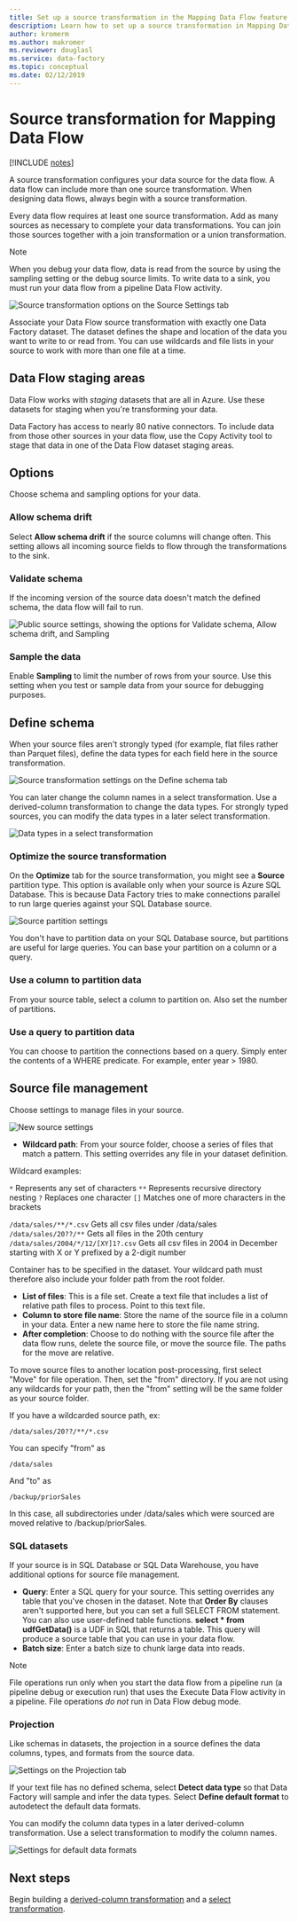 ```yaml
---
title: Set up a source transformation in the Mapping Data Flow feature of Azure Data Factory 
description: Learn how to set up a source transformation in Mapping Data Flow. 
author: kromerm
ms.author: makromer
ms.reviewer: douglasl
ms.service: data-factory
ms.topic: conceptual
ms.date: 02/12/2019
---
```


# Source transformation for Mapping Data Flow 

[!INCLUDE [notes](../../includes/data-factory-data-flow-preview.md)]

A source transformation configures your data source for the data flow. A data flow can include more than one source transformation. When designing data flows, always begin with a source transformation.

Every data flow requires at least one source transformation. Add as many sources as necessary to complete your data transformations. You can join those sources together with a join transformation or a union transformation.

> [!NOTE]
> When you debug your data flow, data is read from the source by using the sampling setting or the debug source limits. To write data to a sink, you must run your data flow from a pipeline Data Flow activity. 

![Source transformation options on the Source Settings tab](media/data-flow/source.png "source")

Associate your Data Flow source transformation with exactly one Data Factory dataset. The dataset defines the shape and location of the data you want to write to or read from. You can use wildcards and file lists in your source to work with more than one file at a time.

## Data Flow staging areas

Data Flow works with *staging* datasets that are all in Azure. Use these datasets for staging when you're transforming your data. 

Data Factory has access to nearly 80 native connectors. To include data from those other sources in your data flow, use the Copy Activity tool to stage that data in one of the Data Flow dataset staging areas.

## Options

Choose schema and sampling options for your data.

### Allow schema drift
Select **Allow schema drift** if the source columns will change often. This setting allows all incoming source fields to flow through the transformations to the sink.

### Validate schema

If the incoming version of the source data doesn't match the defined schema, the data flow will fail to run.

![Public source settings, showing the options for Validate schema, Allow schema drift, and Sampling](media/data-flow/source1.png "public source 1")

### Sample the data
Enable **Sampling** to limit the number of rows from your source. Use this setting when you test or sample data from your source for debugging purposes.

## Define schema

When your source files aren't strongly typed (for example, flat files rather than Parquet files), define the data types for each field here in the source transformation.  

![Source transformation settings on the Define schema tab](media/data-flow/source2.png "source 2")

You can later change the column names in a select transformation. Use a derived-column transformation to change the data types. For strongly typed sources, you can modify the data types in a later select transformation. 

![Data types in a select transformation](media/data-flow/source003.png "data types")

### Optimize the source transformation

On the **Optimize** tab for the source transformation, you might see a **Source** partition type. This option is available only when your source is Azure SQL Database. This is because Data Factory tries to make connections parallel to run large queries against your SQL Database source.

![Source partition settings](media/data-flow/sourcepart3.png "partitioning")

You don't have to partition data on your SQL Database source, but partitions are useful for large queries. You can base your partition on a column or a query.

### Use a column to partition data

From your source table, select a column to partition on. Also set the number of partitions.

### Use a query to partition data

You can choose to partition the connections based on a query. Simply enter the contents of a WHERE predicate. For example, enter year > 1980.

## Source file management

Choose settings to manage files in your source. 

![New source settings](media/data-flow/source2.png "New settings")

* **Wildcard path**: From your source folder, choose a series of files that match a pattern. This setting overrides any file in your dataset definition.

Wildcard examples:

```*``` Represents any set of characters
```**``` Represents recursive directory nesting
```?``` Replaces one character
```[]``` Matches one of more characters in the brackets

```/data/sales/**/*.csv``` Gets all csv files under /data/sales
```/data/sales/20??/**``` Gets all files in the 20th century
```/data/sales/2004/*/12/[XY]1?.csv``` Gets all csv files in 2004 in December starting with X or Y prefixed by a 2-digit number

Container has to be specified in the dataset. Your wildcard path must therefore also include your folder path from the root folder.

* **List of files**: This is a file set. Create a text file that includes a list of relative path files to process. Point to this text file.
* **Column to store file name**: Store the name of the source file in a column in your data. Enter a new name here to store the file name string.
* **After completion**: Choose to do nothing with the source file after the data flow runs, delete the source file, or move the source file. The paths for the move are relative.

To move source files to another location post-processing, first select "Move" for file operation. Then, set the "from" directory. If you are not using any wildcards for your path, then the "from" setting will be the same folder as your source folder.

If you have a wildcarded source path, ex:

```/data/sales/20??/**/*.csv```

You can specify "from" as

```/data/sales```

And "to" as

```/backup/priorSales```

In this case, all subdirectories under /data/sales which were sourced are moved relative to /backup/priorSales.

### SQL datasets

If your source is in SQL Database or SQL Data Warehouse, you have additional options for source file management.

* **Query**: Enter a SQL query for your source. This setting overrides any table that you've chosen in the dataset. Note that **Order By** clauses aren't supported here, but you can set a full SELECT FROM statement. You can also use user-defined table functions. **select * from udfGetData()** is a UDF in SQL that returns a table. This query will produce a source table that you can use in your data flow.
* **Batch size**: Enter a batch size to chunk large data into reads.

> [!NOTE]
> File operations run only when you start the data flow from a pipeline run (a pipeline debug or execution run) that uses the Execute Data Flow activity in a pipeline. File operations *do not* run in Data Flow debug mode.

### Projection

Like schemas in datasets, the projection in a source defines the data columns, types, and formats from the source data. 

![Settings on the Projection tab](media/data-flow/source3.png "Projection")

If your text file has no defined schema, select **Detect data type** so that Data Factory will sample and infer the data types. Select **Define default format** to autodetect the default data formats. 

You can modify the column data types in a later derived-column transformation. Use a select transformation to modify the column names.

![Settings for default data formats](media/data-flow/source2.png "Default formats")

## Next steps

Begin building a [derived-column transformation](data-flow-derived-column.md) and a [select transformation](data-flow-select.md).
